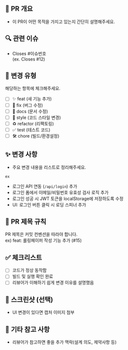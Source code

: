 ## 📌 PR 개요

- 이 PR이 어떤 목적을 가지고 있는지 간단히 설명해주세요.

## 🔍 관련 이슈

- Closes #이슈번호  
  (ex. Closes #12)

## 🔧 변경 유형

해당하는 항목에 체크해주세요.

- [ ] ✨ feat (새 기능 추가)
- [ ] 🐛 fix (버그 수정)
- [ ] 📝 docs (문서 수정)
- [ ] 🎨 style (코드 스타일 변경)
- [ ] ♻️ refactor (리팩토링)
- [ ] ✅ test (테스트 코드)
- [ ] 🛠 chore (빌드/환경설정)

## ✨ 변경 사항

- 주요 변경 내용을 리스트로 정리해주세요.

`ex`

- 로그인 API 연동 (`/api/login`) 추가
- 로그인 폼에서 이메일/비밀번호 유효성 검사 로직 추가
- 로그인 성공 시 JWT 토큰을 localStorage에 저장하도록 수정
- UI: 로그인 버튼 클릭 시 로딩 스피너 추가

## 📝 PR 제목 규칙

PR 제목은 커밋 컨벤션을 따라야 합니다.  
ex) feat: 롤링페이퍼 작성 기능 추가 (#15)

## ✅ 체크리스트

- [ ] 코드가 정상 동작함
- [ ] 빌드 및 실행 확인 완료
- [ ] 리뷰어가 이해하기 쉽게 변경 이유를 설명했음

## 📸 스크린샷 (선택)

- UI 변경이 있다면 캡처 이미지 첨부

## 🤝 기타 참고 사항

- 리뷰어가 참고하면 좋을 추가 맥락(설계 의도, 제약사항 등)
